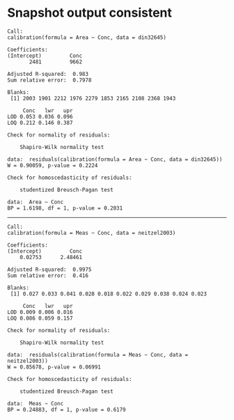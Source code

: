 # Snapshot output consistent

    
    Call:
    calibration(formula = Area ~ Conc, data = din32645)
    
    Coefficients:
    (Intercept)         Conc  
           2481         9662  
    
    Adjusted R-squared:  0.983
    Sum relative error:  0.7978
    
    Blanks:
     [1] 2003 1901 2212 1976 2279 1853 2165 2108 2368 1943
    
         Conc   lwr   upr
    LOD 0.053 0.036 0.096
    LOQ 0.212 0.146 0.387
    
    Check for normality of residuals:
    
    	Shapiro-Wilk normality test
    
    data:  residuals(calibration(formula = Area ~ Conc, data = din32645))
    W = 0.90059, p-value = 0.2224
    
    Check for homoscedasticity of residuals:
    
    	studentized Breusch-Pagan test
    
    data:  Area ~ Conc
    BP = 1.6198, df = 1, p-value = 0.2031
    

---

    
    Call:
    calibration(formula = Meas ~ Conc, data = neitzel2003)
    
    Coefficients:
    (Intercept)         Conc  
        0.02753      2.48461  
    
    Adjusted R-squared:  0.9975
    Sum relative error:  0.416
    
    Blanks:
     [1] 0.027 0.033 0.041 0.028 0.018 0.022 0.029 0.038 0.024 0.023
    
         Conc   lwr   upr
    LOD 0.009 0.006 0.016
    LOQ 0.086 0.059 0.157
    
    Check for normality of residuals:
    
    	Shapiro-Wilk normality test
    
    data:  residuals(calibration(formula = Meas ~ Conc, data = neitzel2003))
    W = 0.85678, p-value = 0.06991
    
    Check for homoscedasticity of residuals:
    
    	studentized Breusch-Pagan test
    
    data:  Meas ~ Conc
    BP = 0.24883, df = 1, p-value = 0.6179
    

